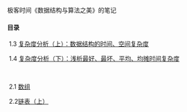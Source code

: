 极客时间《数据结构与算法之美》的笔记

#### 目录

​	1.3 [复杂度分析（上）：数据结构的时间、空间复杂度](https://github.com/sctang0/Data_Structure/blob/master/CHAPTER1.3.md)

​	1.4 [复杂度分析（下）：浅析最好、最坏、平均、均摊时间复杂度](https://github.com/sctang0/Data_Structure/blob/master/CHAPTER1.4.md)

​	

​	2.1 [数组](https://github.com/sctang0/Data_Structure/blob/master/CHAPTER2.1.md)

​	2.2[链表（上）](https://github.com/sctang0/Data_Structure/blob/master/CHAPTER2.2.md)

